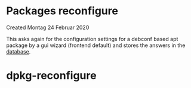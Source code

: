 # Packages reconfigure
Created Montag 24 Februar 2020

This asks again for the configuration settings for a debconf based apt package by a gui wizard (frontend default) and stores the answers in the [database](./Database.md).

# dpkg-reconfigure <package name>

